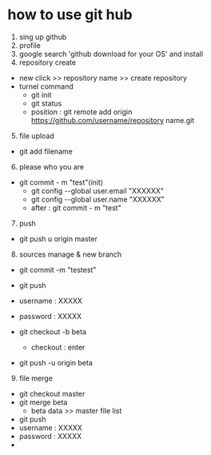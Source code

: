 # how to use git hub 
1.  sing up github
2.  profile
3. google search 'github download for your OS' and install
4. repository create
  - new click >> repository name  >> create repository
  - turnel command 
    * git init 
    * git status
    * position : git remote add origin https://github.com/username/repository name.git
 5. file upload
  - git add filename
 6. please who you are 
  - git commit - m "test"(init)
    * git config --global user.email "XXXXXX"
    * git config --global user.name "XXXXXX"
    * after : git commit - m "test"
   
 7. push 
   - git push u origin master
 8. sources manage & new branch 
   - git commit -m "testest"
   - git push 
   - username : XXXXX
   - password : XXXXX
   
   - git checkout -b beta
      * checkout : enter
   - git push -u origin beta
   
 9. file merge
   - git checkout master
   - git merge beta 
      * beta data >> master file list 
   - git push 
   - username : XXXXX
   - password : XXXXX
   - 
